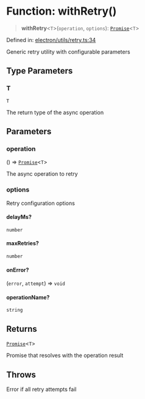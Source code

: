 # Function: withRetry()

> **withRetry**\<`T`\>(`operation`, `options`): [`Promise`](https://developer.mozilla.org/docs/Web/JavaScript/Reference/Global_Objects/Promise)\<`T`\>

Defined in: [electron/utils/retry.ts:34](https://github.com/Nick2bad4u/Uptime-Watcher/blob/8a1973382d5fe14c52996ecda381894eb7ecd4a6/electron/utils/retry.ts#L34)

Generic retry utility with configurable parameters

## Type Parameters

### T

`T`

The return type of the async operation

## Parameters

### operation

() => [`Promise`](https://developer.mozilla.org/docs/Web/JavaScript/Reference/Global_Objects/Promise)\<`T`\>

The async operation to retry

### options

Retry configuration options

#### delayMs?

`number`

#### maxRetries?

`number`

#### onError?

(`error`, `attempt`) => `void`

#### operationName?

`string`

## Returns

[`Promise`](https://developer.mozilla.org/docs/Web/JavaScript/Reference/Global_Objects/Promise)\<`T`\>

Promise that resolves with the operation result

## Throws

Error if all retry attempts fail
